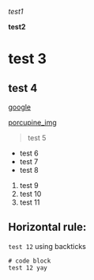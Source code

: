 *test1*

**test2**

# test 3

## test 4

[google](https://google.com)

[porcupine_img](porcupine.jpeg)

> test 5

- test 6
- test 7
- test 8

1. test 9
2. test 10
3. test 11

Horizontal rule:
---

`test 12` using backticks

```
# code block
test 12 yay
```

